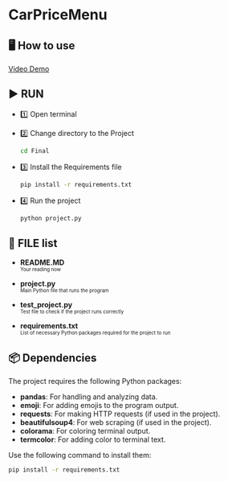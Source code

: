 # CarPriceMenu

## 🖥️ How to use
   [Video Demo](www.google.com)  <!-- ใส่ลิงก์วิดีโอของคุณที่นี่ -->

## ▶️ RUN
- 1️⃣ Open terminal

- 2️⃣ Change directory to the Project

    ```bash
    cd Final
    ```

- 3️⃣ Install the Requirements file

    ```bash
    pip install -r requirements.txt
    ```

- 4️⃣ Run the project

    ```bash
    python project.py
    ```

## 📁 FILE list
- **README.MD**  
  <sub><sup>Your reading now<sub><sup>

- **project.py**  
  <sub><sup>Main Python file that runs the program<sub><sup>

- **test_project.py**  
  <sub><sup>Test file to check if the project runs correctly<sub><sup>

- **requirements.txt**  
  <sub><sup>List of necessary Python packages required for the project to run<sub><sup>

## 📦 Dependencies
The project requires the following Python packages:
- **pandas**: For handling and analyzing data.
- **emoji**: For adding emojis to the program output.
- **requests**: For making HTTP requests (if used in the project).
- **beautifulsoup4**: For web scraping (if used in the project).
- **colorama**: For coloring terminal output.
- **termcolor**: For adding color to terminal text.

Use the following command to install them:

```bash
pip install -r requirements.txt
